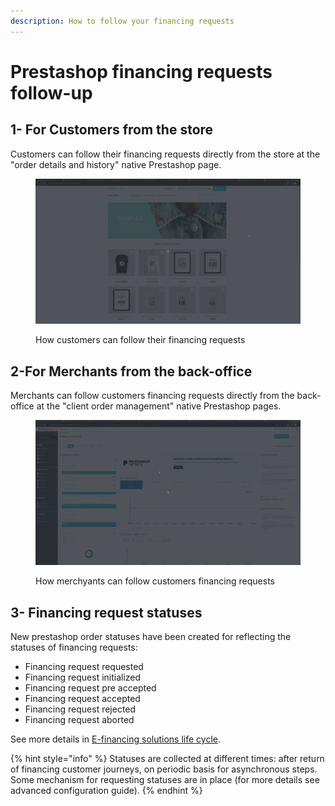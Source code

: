 ```yaml
---
description: How to follow your financing requests
---
```


# Prestashop financing requests follow-up

## 1- For Customers from the store

Customers can follow their financing requests directly from the store at the "order details and history" native Prestashop page.

<figure><img src="../../../../.gitbook/assets/1-prestashop-financing-customer-followup (1).gif" alt=""><figcaption><p>How customers can follow their financing requests</p></figcaption></figure>

## 2-For Merchants from the back-office

Merchants can follow customers financing requests directly from the back-office at the "client order management" native Prestashop pages.

<figure><img src="../../../../.gitbook/assets/2-prestashop-financing-merchantfollowup.gif" alt=""><figcaption><p>How merchyants can follow customers financing requests</p></figcaption></figure>

## 3- Financing request statuses

New prestashop order statuses have been created for reflecting the statuses of financing requests:

* Financing request requested
* Financing request initialized
* Financing request pre accepted
* Financing request accepted
* Financing request rejected
* Financing request aborted

See more details in [E-financing solutions life cycle](../../../../use-cases/credit/e-financing-status-life-cycle.md).

{% hint style="info" %}
Statuses are collected at different times: after return of financing customer journeys, on periodic basis for asynchronous steps. Some mechanism for requesting statuses are in place (for more details see advanced configuration guide).
{% endhint %}
